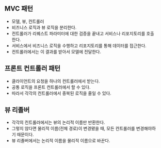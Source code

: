 ## MVC 패턴
- 모델, 뷰, 컨트롤러
- 비즈니스 로직과 뷰 로직을 분리한다.
- 컨트롤러가 리퀘스트 파라미터에 대한 검증을 끝내고 서비스나 리포지토리를 호출한다.
- 서비스에서 비즈니스 로직을 수행하고 리포지토리를 통해 데이터를 접근한다.
- 컨트롤러에서는 이 결과를 받아서 모델에 전달한다.

## 프론트 컨트롤러 패턴
- 클라이언트의 요청을 하나의 컨트롤러에서 받는다.
- 공통 로직을 프론트 컨트롤러에서 할 수 있다.
- 따라서 각각의 컨트롤러에서 중복된 로직을 줄일 수 있다.

## 뷰 리졸버
- 각각의 컨트롤러에서는 뷰의 논리적 이름만 반환한다.
- 그렇지 않다면 물리적 이름(전체 경로)이 변경됐을 때, 모든 컨트롤러를 변경해야하기 때문이다.
- 뷰 리졸버에서는 논리적 이름을 물리적 이름으로 바꾼다.
